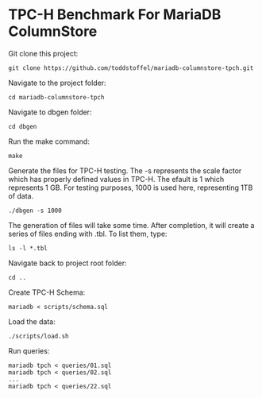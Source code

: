 # TPC-H Benchmark For MariaDB ColumnStore

Git clone this project:
```
git clone https://github.com/toddstoffel/mariadb-columnstore-tpch.git
```

Navigate to the project folder:
```
cd mariadb-columnstore-tpch
```

Navigate to dbgen folder:
```
cd dbgen
```

Run the make command:
```
make
```  

Generate the files for TPC-H testing. The -s represents the scale factor which has properly defined values in TPC-H. The efault is 1 which represents 1 GB. For testing purposes, 1000 is used here, representing 1TB of data.
```
./dbgen -s 1000
```  

The generation of files will take some time. After completion, it will create a series of files ending with .tbl. To list them, type:
```
ls -l *.tbl
```

Navigate back to project root folder:
```
cd ..
```

Create TPC-H Schema:
```
mariadb < scripts/schema.sql
```

Load the data:
```
./scripts/load.sh
```

Run queries:
```
mariadb tpch < queries/01.sql
mariadb tpch < queries/02.sql
...
mariadb tpch < queries/22.sql
```